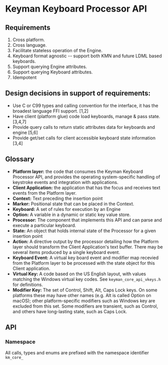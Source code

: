 # Keyman Keyboard Processor API

## Requirements

1. Cross platform.
2. Cross language.
3. Facilitate stateless operation of the Engine.
4. Keyboard format agnostic -- support both KMN and future LDML based keyboards.
5. Support querying Engine attributes.
6. Support querying Keyboard attributes.
7. Idempotent

## Design decisions in support of requirements:

- Use C or C99 types and calling convention for the interface, it has the
  broadest language FFI support. [1,2]
- Have client (platform glue) code load keyboards, manage & pass state. [3,4,7]
- Provide query calls to return static attributes data for keyboards and
  engine [5,6]
- Provide get/set calls for client accessible keyboard state information [3,4]

## Glossary

- __Platform layer:__
the code that consumes the Keyman Keyboard Processor API, and provides the
operating system-specific handling of keystroke events and integration with
applications.
- __Client Application:__
the application that has the focus and receives text events from the Platform
layer.
- __Context:__ Text preceding the insertion point
- __Marker:__ Positional state that can be placed in the Context.
- __Keyboard:__ A set of rules for execution by an Engine
- __Option:__ A variable in a dynamic or static key value store.
- __Processor:__
The component that implements this API and  can parse and execute a particular
keyboard.
- __State:__ An object that holds internal state of the Processor for a given
insertion point
- __Action:__
A directive output by the processor detailing how the Platform layer should
transform the Client Application's text buffer. There may be several items
produced by a single keyboard event.
- __Keyboard Event:__
A virtual key board event and modifier map recevied from the Platform layer to be
processed with the state object for this Client application.
- __Virtual Key:__
A code based on the US English layout, with values matching the Windows
virtual key codes. See `keyman_core_api_vkeys.h` for definitions.
- __Modifier Key:__
The set of Control, Shift, Alt, Caps Lock keys. On some platforms these may
have other names (e.g. Alt is called Option on macOS); other platform-specific
modifiers such as Windows key are excluded from this set. Some modifiers are
transient, such as Control, and others have long-lasting state, such as
Caps Lock.

## API

### Namespace

All calls, types and enums are prefixed with the namespace identifier `km_core_`
